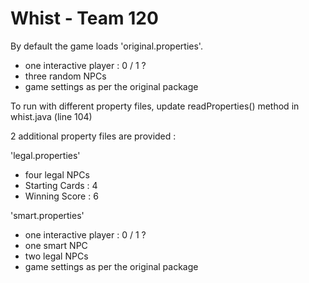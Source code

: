 # Whist - Team 120

By default the game loads 'original.properties'.  

  - one interactive player : 0 / 1 ?
  - three random NPCs
  - game settings as per the original package
  
 To run with different property files, update readProperties() method in whist.java (line 104)
 
 2 additional property files are provided :
 
 'legal.properties'
  - four legal NPCs
  - Starting Cards : 4 
  - Winning Score : 6

'smart.properties'
  - one interactive player : 0 / 1 ?
  - one smart NPC 
  - two legal NPCs
  - game settings as per the original package
